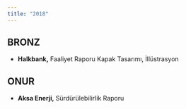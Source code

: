 ```yaml
---
title: "2018"
---
```


## BRONZ

- **Halkbank,** Faaliyet Raporu Kapak Tasarımı, İllüstrasyon

## ONUR

- **Aksa Enerji,** Sürdürülebilirlik Raporu
